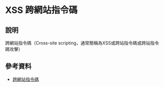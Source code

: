 # XSS 跨網站指令碼

## 說明

跨網站指令碼（Cross-site scripting，通常簡稱為XSS或跨站指令碼或跨站指令碼攻擊）


## 參考資料
* [跨網站指令碼](https://zh.wikipedia.org/wiki/%E8%B7%A8%E7%B6%B2%E7%AB%99%E6%8C%87%E4%BB%A4%E7%A2%BC)